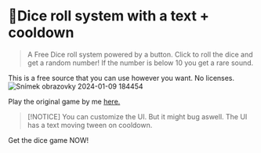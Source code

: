 # 🎲Dice roll system with a text + cooldown
> A Free Dice roll system powered by a button. Click to roll the dice and get a random number!
> If the number is below 10 you get a rare sound.

This is a free source that you can use however you want. No licenses.
![Snímek obrazovky 2024-01-09 184454](https://github.com/v3lvics/Discord-Bot-OpenSource/assets/156018234/bdfaee95-c383-4e9e-8b1f-803e0c088dc8)

Play the original game by me [here.](https://www.roblox.com/games/14803318242/Roll-a-dice-and-flex-your-time)

>[!NOTICE]
> You can customize the UI. But it might bug aswell.
>The UI has a text moving tween on cooldown.

Get the dice game NOW!
